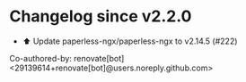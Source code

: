 # Changelog since v2.2.0
- ⬆️ Update paperless-ngx/paperless-ngx to v2.14.5 (#222)

Co-authored-by: renovate[bot] <29139614+renovate[bot]@users.noreply.github.com> 
